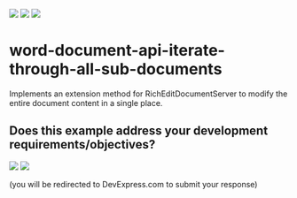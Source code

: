 <!-- default badges list -->
![](https://img.shields.io/endpoint?url=https://codecentral.devexpress.com/api/v1/VersionRange/942007512/24.2.1%2B)
[![](https://img.shields.io/badge/📖_How_to_use_DevExpress_Examples-e9f6fc?style=flat-square)](https://docs.devexpress.com/GeneralInformation/403183)
[![](https://img.shields.io/badge/💬_Leave_Feedback-feecdd?style=flat-square)](#does-this-example-address-your-development-requirementsobjectives)
<!-- default badges end -->
# word-document-api-iterate-through-all-sub-documents
Implements an extension method for RichEditDocumentServer to modify the entire document content in a single place.
<!-- feedback -->
## Does this example address your development requirements/objectives?

[<img src="https://www.devexpress.com/support/examples/i/yes-button.svg"/>](https://www.devexpress.com/support/examples/survey.xml?utm_source=github&utm_campaign=word-document-api-iterate-through-all-sub-documents&~~~was_helpful=yes) [<img src="https://www.devexpress.com/support/examples/i/no-button.svg"/>](https://www.devexpress.com/support/examples/survey.xml?utm_source=github&utm_campaign=word-document-api-iterate-through-all-sub-documents&~~~was_helpful=no)

(you will be redirected to DevExpress.com to submit your response)
<!-- feedback end -->
